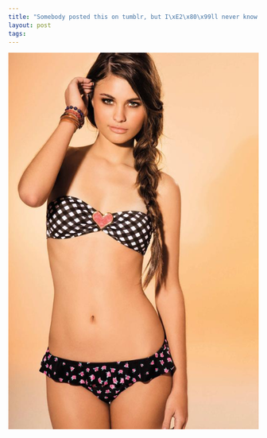 ```yaml
--- 
title: "Somebody posted this on tumblr, but I\xE2\x80\x99ll never know who, because tineye cannot find it. Anyway, sweet."
layout: post
tags: 
---
```

![](/tumblr_files/tumblr_lhcv1erjSt1qz4sszo1_1280.jpg)
